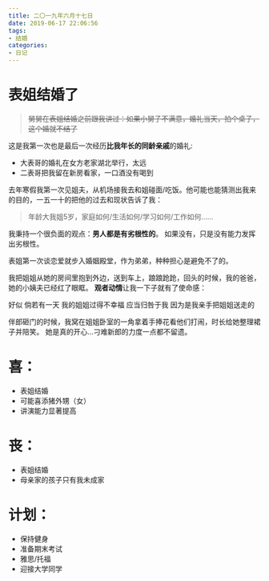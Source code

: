 ```yaml
---
title: 二〇一九年六月十七日
date: 2019-06-17 22:06:56
tags: 
- 结婚
categories: 
- 日记
---
```

# 表姐结婚了
>~~舅舅在表姐结婚之前跟我讲过：如果小舅子不满意，婚礼当天，拍个桌子，这个婚就不结了~~

这是我第一次也是最后一次经历**比我年长的同龄亲戚**的婚礼:
- 大表哥的婚礼在女方老家湖北举行，太远
- 二表哥把我留在新房看家，一口酒没有喝到

去年寒假我第一次见姐夫，从机场接我去和姐碰面/吃饭。他可能也能猜测出我来的目的，一五一十的把他的过去和现状告诉了我：
>年龄大我姐5岁，家庭如何/生活如何/学习如何/工作如何……

我秉持一个很负面的观点：**男人都是有劣根性的**。
如果没有，只是没有能力发挥出劣根性。

表姐第一次谈恋爱就步入婚姻殿堂，作为弟弟，种种担心是避免不了的。

我把姐姐从她的房间里抱到外边，送到车上，踉踉跄跄，回头的时候，我的爸爸，她的小姨夫已经红了眼眶。
**观者动情**让我一下子就有了使命感：

好似 倘若有一天 我的姐姐过得不幸福
应当归咎于我
因为是我亲手把姐姐送走的

伴郎砸门的时候，我窝在姐姐卧室的一角拿着手捧花看他们打闹，时长给她整理裙子并陪笑。
她是真的开心…刁难新郎的力度一点都不留遗。

# 喜：
- 表姐结婚
- 可能喜添猪外甥（女）
- 讲演能力显著提高

# 丧：
- 表姐结婚
- 母亲家的孩子只有我未成家

# 计划：
- 保持健身
- 准备期末考试
- 雅思/托福
- 迎接大学同学

